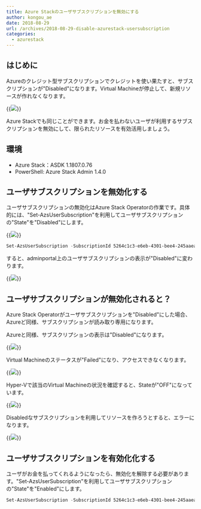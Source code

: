 ```yaml
---
title: Azure Stackのユーザサブスクリプションを無効にする
author: kongou_ae
date: 2018-08-29
url: /archives/2018-08-29-disable-azurestack-usersubscription
categories:
  - azurestack
---
```


## はじめに

Azureのクレジット型サブスクリプションでクレジットを使い果たすと、サブスクリプションが"Disabled"になります。Virtual Machineが停止して、新規リソースが作れなくなります。

{{<img src="./../../images/2018-0829-001.png">}}

Azure Stackでも同じことができます。お金を払わないユーザが利用するサブスクリプションを無効にして、限られたリソースを有効活用しましょう。

## 環境

- Azure Stack：ASDK 1.1807.0.76
- PowerShell: Azure Stack Admin 1.4.0

## ユーザサブスクリプションを無効化する

ユーザサブスクリプションの無効化はAzure Stack Operatorの作業です。具体的には、"Set-AzsUserSubscription"を利用してユーザサブスクリプションの"State"を"Disabled"にします。

{{<img src="./../../images/2018-0812-005.png">}}

```Powershell
Set-AzsUserSubscription -SubscriptionId 5264c1c3-e6eb-4301-bee4-245aaea17832 -State Disabled
```

すると、adminportal上のユーザサブスクリプションの表示が"Disabled"に変わります。

{{<img src="./../../images/2018-0812-006.png">}}

## ユーザサブスクリプションが無効化されると？

Azure Stack Operatorがユーザサブスクリプションを"Disabled"にした場合、Azureど同様、サブスクリプションが読み取り専用になります。

Azureと同様、サブスクリプションの表示は"Disabled"になります。

{{<img src="./../../images/2018-0812-009.png">}}

Virtual Machineのステータスが"Failed"になり、アクセスできなくなります。

{{<img src="./../../images/2018-0812-010.png">}}

Hyper-Vで該当のVirtual Machineの状況を確認すると、Stateが"OFF"になっています。

{{<img src="./../../images/2018-0812-008.png">}}

Disabledなサブスクリプションを利用してリソースを作ろうとすると、エラーになります。

{{<img src="./../../images/2018-0812-011.png">}}

## ユーザサブスクリプションを有効化化する

ユーザがお金を払ってくれるようになったら、無効化を解除する必要があります。"Set-AzsUserSubscription"を利用してユーザサブスクリプションの"State"を"Enabled"にします。

```Powershell
Set-AzsUserSubscription -SubscriptionId 5264c1c3-e6eb-4301-bee4-245aaea17832 -State Enabled
```
